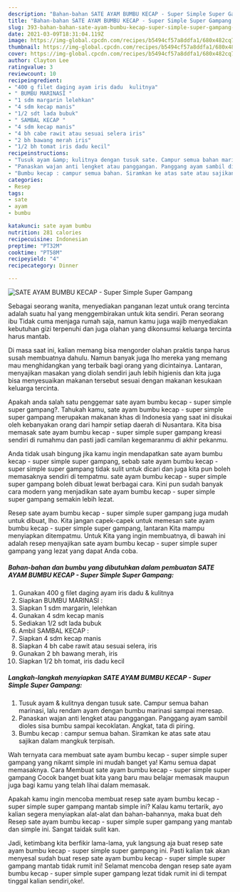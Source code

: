 ```yaml
---
description: "Bahan-bahan SATE AYAM BUMBU KECAP - Super Simple Super Gampang Sederhana Untuk Jualan"
title: "Bahan-bahan SATE AYAM BUMBU KECAP - Super Simple Super Gampang Sederhana Untuk Jualan"
slug: 393-bahan-bahan-sate-ayam-bumbu-kecap-super-simple-super-gampang-sederhana-untuk-jualan
date: 2021-03-09T18:31:04.119Z
image: https://img-global.cpcdn.com/recipes/b5494cf57a8ddfa1/680x482cq70/sate-ayam-bumbu-kecap-super-simple-super-gampang-foto-resep-utama.jpg
thumbnail: https://img-global.cpcdn.com/recipes/b5494cf57a8ddfa1/680x482cq70/sate-ayam-bumbu-kecap-super-simple-super-gampang-foto-resep-utama.jpg
cover: https://img-global.cpcdn.com/recipes/b5494cf57a8ddfa1/680x482cq70/sate-ayam-bumbu-kecap-super-simple-super-gampang-foto-resep-utama.jpg
author: Clayton Lee
ratingvalue: 3
reviewcount: 10
recipeingredient:
- "400 g filet daging ayam iris dadu  kulitnya"
- " BUMBU MARINASI "
- "1 sdm margarin lelehkan"
- "4 sdm kecap manis"
- "1/2 sdt lada bubuk"
- " SAMBAL KECAP "
- "4 sdm kecap manis"
- "4 bh cabe rawit atau sesuai selera iris"
- "2 bh bawang merah iris"
- "1/2 bh tomat iris dadu kecil"
recipeinstructions:
- "Tusuk ayam &amp; kulitnya dengan tusuk sate. Campur semua bahan marinasi, lalu rendam ayam dengan bumbu marinasi sampai meresap."
- "Panaskan wajan anti lengket atau panggangan. Panggang ayam sambil dioles sisa bumbu sampai kecoklatan. Angkat, tata di piring."
- "Bumbu kecap : campur semua bahan. Siramkan ke atas sate atau sajikan dalam mangkuk terpisah."
categories:
- Resep
tags:
- sate
- ayam
- bumbu

katakunci: sate ayam bumbu 
nutrition: 281 calories
recipecuisine: Indonesian
preptime: "PT32M"
cooktime: "PT58M"
recipeyield: "4"
recipecategory: Dinner

---
```



![SATE AYAM BUMBU KECAP - Super Simple Super Gampang](https://img-global.cpcdn.com/recipes/b5494cf57a8ddfa1/680x482cq70/sate-ayam-bumbu-kecap-super-simple-super-gampang-foto-resep-utama.jpg)

Sebagai seorang wanita, menyediakan panganan lezat untuk orang tercinta adalah suatu hal yang menggembirakan untuk kita sendiri. Peran seorang ibu Tidak cuma menjaga rumah saja, namun kamu juga wajib menyediakan kebutuhan gizi terpenuhi dan juga olahan yang dikonsumsi keluarga tercinta harus mantab.

Di masa  saat ini, kalian memang bisa mengorder olahan praktis tanpa harus susah membuatnya dahulu. Namun banyak juga lho mereka yang memang mau menghidangkan yang terbaik bagi orang yang dicintainya. Lantaran, menyajikan masakan yang diolah sendiri jauh lebih higienis dan kita juga bisa menyesuaikan makanan tersebut sesuai dengan makanan kesukaan keluarga tercinta. 



Apakah anda salah satu penggemar sate ayam bumbu kecap - super simple super gampang?. Tahukah kamu, sate ayam bumbu kecap - super simple super gampang merupakan makanan khas di Indonesia yang saat ini disukai oleh kebanyakan orang dari hampir setiap daerah di Nusantara. Kita bisa memasak sate ayam bumbu kecap - super simple super gampang kreasi sendiri di rumahmu dan pasti jadi camilan kegemaranmu di akhir pekanmu.

Anda tidak usah bingung jika kamu ingin mendapatkan sate ayam bumbu kecap - super simple super gampang, sebab sate ayam bumbu kecap - super simple super gampang tidak sulit untuk dicari dan juga kita pun boleh memasaknya sendiri di tempatmu. sate ayam bumbu kecap - super simple super gampang boleh dibuat lewat berbagai cara. Kini pun sudah banyak cara modern yang menjadikan sate ayam bumbu kecap - super simple super gampang semakin lebih lezat.

Resep sate ayam bumbu kecap - super simple super gampang juga mudah untuk dibuat, lho. Kita jangan capek-capek untuk memesan sate ayam bumbu kecap - super simple super gampang, lantaran Kita mampu menyiapkan ditempatmu. Untuk Kita yang ingin membuatnya, di bawah ini adalah resep menyajikan sate ayam bumbu kecap - super simple super gampang yang lezat yang dapat Anda coba.

<!--inarticleads1-->

##### Bahan-bahan dan bumbu yang dibutuhkan dalam pembuatan SATE AYAM BUMBU KECAP - Super Simple Super Gampang:

1. Gunakan 400 g filet daging ayam iris dadu &amp; kulitnya
1. Siapkan  BUMBU MARINASI :
1. Siapkan 1 sdm margarin, lelehkan
1. Gunakan 4 sdm kecap manis
1. Sediakan 1/2 sdt lada bubuk
1. Ambil  SAMBAL KECAP :
1. Siapkan 4 sdm kecap manis
1. Siapkan 4 bh cabe rawit atau sesuai selera, iris
1. Gunakan 2 bh bawang merah, iris
1. Siapkan 1/2 bh tomat, iris dadu kecil




<!--inarticleads2-->

##### Langkah-langkah menyiapkan SATE AYAM BUMBU KECAP - Super Simple Super Gampang:

1. Tusuk ayam &amp; kulitnya dengan tusuk sate. Campur semua bahan marinasi, lalu rendam ayam dengan bumbu marinasi sampai meresap.
1. Panaskan wajan anti lengket atau panggangan. Panggang ayam sambil dioles sisa bumbu sampai kecoklatan. Angkat, tata di piring.
1. Bumbu kecap : campur semua bahan. Siramkan ke atas sate atau sajikan dalam mangkuk terpisah.




Wah ternyata cara membuat sate ayam bumbu kecap - super simple super gampang yang nikamt simple ini mudah banget ya! Kamu semua dapat memasaknya. Cara Membuat sate ayam bumbu kecap - super simple super gampang Cocok banget buat kita yang baru mau belajar memasak maupun juga bagi kamu yang telah lihai dalam memasak.

Apakah kamu ingin mencoba membuat resep sate ayam bumbu kecap - super simple super gampang mantab simple ini? Kalau kamu tertarik, ayo kalian segera menyiapkan alat-alat dan bahan-bahannya, maka buat deh Resep sate ayam bumbu kecap - super simple super gampang yang mantab dan simple ini. Sangat taidak sulit kan. 

Jadi, ketimbang kita berfikir lama-lama, yuk langsung aja buat resep sate ayam bumbu kecap - super simple super gampang ini. Pasti kalian tak akan menyesal sudah buat resep sate ayam bumbu kecap - super simple super gampang mantab tidak rumit ini! Selamat mencoba dengan resep sate ayam bumbu kecap - super simple super gampang lezat tidak rumit ini di tempat tinggal kalian sendiri,oke!.

